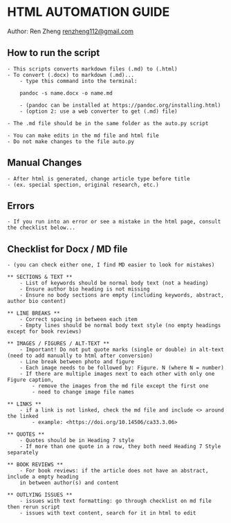 # HTML AUTOMATION GUIDE

Author: Ren Zheng
renzheng112@gmail.com

## How to run the script
    - This scripts converts markdown files (.md) to (.html)
    - To convert (.docx) to markdown (.md)...
        - type this command into the terminal:

        pandoc -s name.docx -o name.md

        - (pandoc can be installed at https://pandoc.org/installing.html)
        - (option 2: use a web converter to get (.md) file)

    - The .md file should be in the same folder as the auto.py script

    - You can make edits in the md file and html file
    - Do not make changes to the file auto.py

## Manual Changes
    - After html is generated, change article type before title
    - (ex. special spection, original research, etc.)

## Errors
    - If you run into an error or see a mistake in the html page, consult the checklist below...

## Checklist for Docx / MD file
    - (you can check either one, I find MD easier to look for mistakes)

    ** SECTIONS & TEXT **
        - List of keywords should be normal body text (not a heading)
        - Ensure author bio heading is not missing
        - Ensure no body sections are empty (including keywords, abstract, author bio content)

    ** LINE BREAKS **
        - Correct spacing in between each item
        - Empty lines should be normal body text style (no empty headings except for book reviews)

    ** IMAGES / FIGURES / ALT-TEXT **
        - Important! Do not put quote marks (single or double) in alt-text (need to add manually to html after conversion)
        - Line break between photo and figure
        - Each image needs to be followed by: Figure. N (where N = number)
        - If there are multiple images next to each other with only one Figure caption, 
            - remove the images from the md file except the first one
            - need to change image file names

    ** LINKS **
        - if a link is not linked, check the md file and include <> around the linked
            - example: <https://doi.org/10.14506/ca33.3.06>

    ** QUOTES **
        - Quotes should be in Heading 7 style
        - If more than one quote in a row, they both need Heading 7 Style separately

    ** BOOK REVIEWS **
        - For book reviews: if the article does not have an abstract, include a empty heading
        in between author(s) and content

    ** OUTLYING ISSUES **
        - issues with text formatting: go through checklist on md file then rerun script 
        - issues with text content, search for it in html to edit